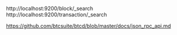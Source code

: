 http://localhost:9200/block/_search  
http://localhost:9200/transaction/_search  


https://github.com/btcsuite/btcd/blob/master/docs/json_rpc_api.md  